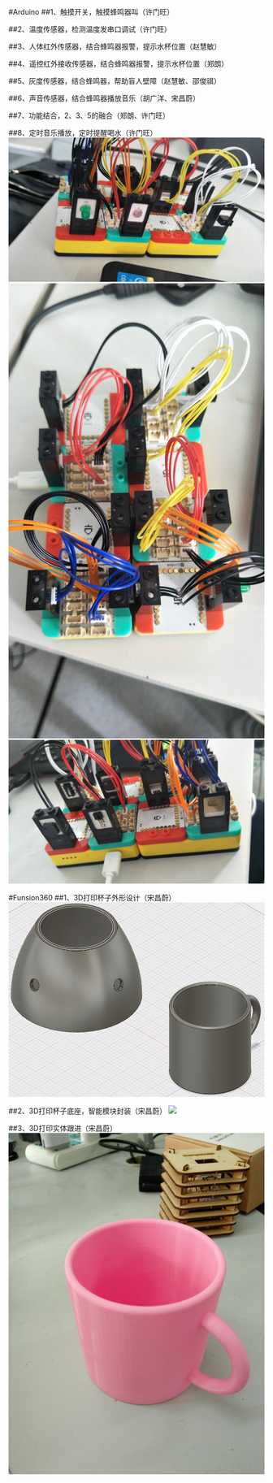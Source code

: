 #Arduino
##1、触摸开关，触摸蜂鸣器叫（许门旺）

##2、温度传感器，检测温度发串口调试（许门旺）

##3、人体红外传感器，结合蜂鸣器报警，提示水杯位置（赵慧敏）

##4、遥控红外接收传感器，结合蜂鸣器报警，提示水杯位置（郑朗）

##5、灰度传感器，结合蜂鸣器，帮助盲人壁障（赵慧敏、邵俊祺）

##6、声音传感器，结合蜂鸣器播放音乐（胡广洋、宋昌蔚）

##7、功能结合，2、3、5的融合（郑朗、许门旺）

##8、定时音乐播放，定时提醒喝水（许门旺）
![](m-cookie1.jpg)
![](m-cookie2.jpg)
![](m-cookie3.jpg)

#Funsion360
##1、3D打印杯子外形设计（宋昌蔚）
![](3D打印模型图.PNG)

##2、3D打印杯子底座，智能模块封装（宋昌蔚）
![](3D打印模型图.jpg)

##3、3D打印实体跟进（宋昌蔚）
![](3D打印杯子实物.jpg)
